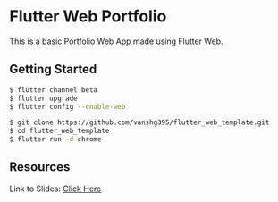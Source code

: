 # Flutter Web Portfolio

This is a basic Portfolio Web App made using Flutter Web.

## Getting Started

```bash
$ flutter channel beta
$ flutter upgrade
$ flutter config --enable-web

$ git clone https://github.com/vanshg395/flutter_web_template.git
$ cd flutter_web_template
$ flutter run -d chrome
```

## Resources

Link to Slides: [Click Here](https://drive.google.com/file/d/151oUU0GCtHRpi6gtmPpqShyo23g058ux/view?usp=sharing)
